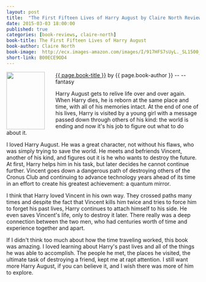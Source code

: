 ```yaml
---
layout: post
title:  "The First Fifteen Lives of Harry August by Claire North Review"
date: 2015-03-03 18:00:00
published: true
categories: [book-reviews, claire-north]
book-title: The First Fifteen Lives of Harry August
book-author: Claire North
book-image:  http://ecx.images-amazon.com/images/I/917HFS7sUyL._SL1500_.jpg
short-link: B00ECE9OD4
---
```


<img src="{{ page.book-image }}" align="left" style="width:100%; height:100%; max-width:100px; max-height:150px; padding-right:25px;" />
<a href="http://amzn.com/{{ page.short-link }}" target="_blank"> {{ page.book-title }}</a> by {{ page.book-author }} -- <i class="fa fa-star"></i><i class="fa fa-star"></i><i class="fa fa-star"></i><i class="fa fa-star"></i><i class="fa fa-star"></i> -- <i class="fa fa-magic"></i> fantasy

Harry August gets to relive life over and over again. When Harry dies, he is reborn at the same place and time, with all of his memories intact. At the end of one of his lives, Harry is visited by a young girl with a message passed down through others of his kind: the world is ending and now it's his job to figure out what to do about it.
<!--more-->

I loved Harry August. He was a great character, not without his flaws, who was simply trying to save the world. He meets and befriends Vincent, another of his kind, and figures out it is he who wants to destroy the future. At first, Harry helps him in his task, but later decides he cannot continue further. Vincent goes down a dangerous path of destroying others of the Cronus Club and continuing to advance technology years ahead of its time in an effort to create his greatest achievement: a quantum mirror.

I think that Harry loved Vincent in his own way. They crossed paths many times and despite the fact that Vincent kills him twice and tries to force him to forget his past lives, Harry continues to attach himself to his side. He even saves Vincent's life, only to destroy it later. There really was a deep connection between the two men, who had centuries worth of time and experience together and apart. 

If I didn't think too much about how the time traveling worked, this book was amazing. I loved learning about Harry's past lives and all of the things he was able to accomplish. The people he met, the places he visited, the ultimate task of destroying a friend, kept me at rapt attention. I still want more Harry August, if you can believe it, and I wish there was more of him to explore. 
